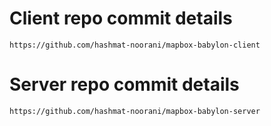# Client repo commit details

```
https://github.com/hashmat-noorani/mapbox-babylon-client
```

# Server repo commit details

```
https://github.com/hashmat-noorani/mapbox-babylon-server
```
